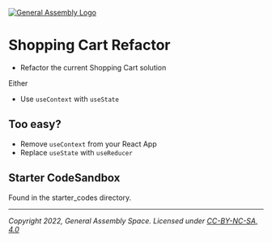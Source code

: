 [![General Assembly Logo](https://ga-dash.s3.amazonaws.com/production/assets/logo-9f88ae6c9c3871690e33280fcf557f33.png)](https://generalassemb.ly)

# Shopping Cart Refactor

- Refactor the current Shopping Cart solution

Either

- Use `useContext` with `useState`


## Too easy?

- Remove `useContext` from your React App
- Replace `useState` with `useReducer`


## Starter CodeSandbox

Found in the starter_codes directory.

---

_Copyright 2022, General Assembly Space. Licensed under [CC-BY-NC-SA, 4.0](https://creativecommons.org/licenses/by-nc-sa/4.0/)_
